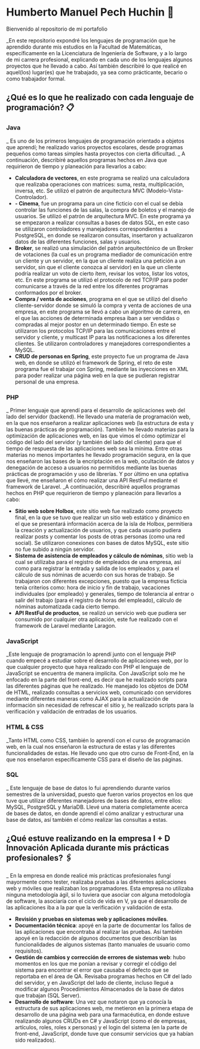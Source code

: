 # Humberto Manuel Pech Huchin 🚀
Bienvenido al repositorio de mi portafolio

_En este repositorio expondré los lenguajes de programación que he aprendido durante mis estudios en la Facultad de Matemáticas, específicamente en la Licenciatura de Ingeniería de Software, y a lo largo de mi carrera profesional, explicando en cada uno de los lenguajes algunos proyectos que he llevado a cabo. Así también describiré lo que realicé en aquel(los) lugar(es) que he trabajado, ya sea como prácticante, becario o como trabajador formal.

## ¿Qué es lo que he realizado con cada lenguaje de programación? 📋

### Java
_ Es uno de los primeros lenguajes de programación orientado a objetos que aprendí; he realizado varios proyectos escolares, desde programas pequeños como tareas simples hasta proyectos con cierta dificultad.
_ A continuación, describiré aquellos programas hechos en Java que requirieron de tiempo y planeación para llevarlos a cabo:

* **Calculadora de vectores**, en este programa se realizó una calculadora que realizaba operaciones con matrices: suma, resta, multiplicación, inversa, etc. Se utilizó el patrón de arquitectura MVC (Modelo-Vista-Controlador). 
* **- Cinema**, fue un programa para un cine ficticio con el cual se debía controlar las funciones de las salas, la compra de boletos y el manejo de usuarios. Se utilizó el patrón de arquitectura MVC. En este programa ya se empezaron a realizar consultas a bases de datos SQL, en este caso se utilizaron controladores y manejadores correspondientes a PostgreSQL, en donde se realizaron consultas, insertaron y actualizaron datos de las diferentes funciones, salas y usuarios.
* **Broker**, se realizó una simulación del patrón arquitectónico de un Broker de votaciones (la cual es un programa mediador de comunicación entre un cliente y un servidor, en la que un cliente realiza una petición a un servidor, sin que el cliente conozca al servidor) en la que un cliente podría realizar un voto de cierto ítem, revisar los votos, listar los votos, etc. En este programa se utilizó el protocolo de red TCP/IP para poder comunicarse a través de la red entre los diferentes programas conformados por el broker.
* **Compra / venta de acciones**, programa en el que se utilizó del diseño cliente-servidor donde se simuló la compra y venta de acciones de una empresa, en este programa se llevó a cabo un algoritmo de carrera, en el que las acciones de determinada empresa iban a ser vendidas o compradas al mejor postor en un determinado tiempo. En este se utilizaron los protocolos TCP/IP para las comunicaciones entre el servidor y cliente, y multicast IP para las notificaciones a los diferentes clientes. Se utilizaron controladores y manejadores correspondientes a MySQL.
* **CRUD de personas en Spring**, este proyecto fue un programa de Java web, en donde se utilizó el framework de Spring, el reto de este programa fue el trabajar con Spring, mediante las inyecciones en XML para poder realizar una página web en la que se pudieran registrar personal de una empresa.

### PHP
_ Primer lenguaje que aprendí para el desarrollo de aplicaciones web del lado del servidor (backend). He llevado una materia de programación web, en la que nos enseñaron a realizar aplicaciones web (la estructura de esta y las buenas prácticas de programación). También he llevado materias para la optimización de aplicaciones web, en las que vimos el cómo optimizar el código del lado del servidor (y también del lado del cliente) para que el tiempo de respuesta de las aplicaciones web sea la mínima. Entre otras materias no menos importantes he llevado programación segura, en la que nos enseñaron las bases de la encriptación en la web, ocultación de datos y denegación de acceso a usuarios no permitidos mediante las buenas prácticas de programación y uso de librerías. Y por último en una optativa que llevé, me enseñaron el cómo realizar una API RestFul mediante el framework de Laravel.
_A continuación, describiré aquellos programas hechos en PHP que requirieron de tiempo y planeación para llevarlos a cabo:

* **Sitio web sobre Holbox**, este sitio web fue realizado como proyecto final, en la que se tuvo que realizar un sitio web estático y dinámico en el que se presentará información acerca de la isla de Holbox, permitiera la creación y actualización de usuarios, y que cada usuario pudiera realizar posts y comentar los posts de otras personas (como una red social). Se utilizaron conexiones con bases de datos MySQL, este sitio no fue subido a ningún servidor.
* **Sistema de asistencia de empleados y cálculo de nóminas**, sitio web la cual se utilizaba para el registro de empleados de una empresa, así como para registrar la entrada y salida de los empleados y, para el cálculo de sus nóminas de acuerdo con sus horas de trabajo. Se trabajaron con diferentes excepciones, puesto que la empresa ficticia tenía criterios como: hora de inicio y fin de trabajo, vacaciones individuales (por empleado) y generales, tiempo de tolerancia al entrar o salir del trabajo (para el registro de horas del empleado), cálculo de nóminas automatizada cada cierto tiempo.
* **API RestFul de productos**, se realizó un servicio web que pudiera ser consumido por cualquier otra aplicación, este fue realizado con el framework de Laravel mediante Laragon. 

### JavaScript
_Este lenguaje de programación lo aprendí junto con el lenguaje PHP cuando empecé a estudiar sobre el desarrollo de aplicaciones web, por lo que cualquier proyecto que haya realizado con PHP el lenguaje de JavaScript se encuentra de manera implícita. Con JavaScript solo me he enfocado en la parte del front-end, es decir que he realizado scripts para las diferentes páginas que he realizado. He manejado los objetos de DOM de HTML, realizado consultas a servicios web, comunicado con servidores mediante diferentes maneras como AJAX para la actualización de información sin necesidad de refrescar el sitio y, he realizado scripts para la verificación y validación de entradas de los usuarios.

### HTML & CSS
_Tanto HTML como CSS, también lo aprendí con el curso de programación web, en la cual nos enseñaron la estructura de estas y las diferentes funcionalidades de estas. He llevado uno que otro curso de Front-End, en la que nos enseñaron específicamente CSS para el diseño de las páginas.

### SQL
_ Este lenguaje de base de datos lo fui aprendiendo durante varios semestres de la universidad, puesto que fueron varios proyectos en los que tuve que utilizar diferentes manejadores de bases de datos, entre ellos: MySQL, PostgreSQL y MariaDB. Llevé una materia completamente acerca de bases de datos, en donde aprendí el cómo analizar y estructurar una base de datos, así también el cómo realizar las consultas a estas.

## ¿Qué estuve realizando en la empresa I + D Innovación Aplicada durante mis prácticas profesionales? 🖇️

_ En la empresa en donde realicé mis prácticas profesionales fungí mayormente como tester, realizaba pruebas a las diferentes aplicaciones web y móviles que realizaban los programadores. Esta empresa no utilizaba ninguna metodología ágil, si lo tuviera que asociar con alguna metodología de software, la asociaría con el ciclo de vida en V, ya que el desarrollo de las aplicaciones iba a la par que la verificación y validación de esta.

* **Revisión y pruebas en sistemas web y aplicaciones móviles**.
* **Documentación técnica**: apoyé en la parte de documentar los fallos de las aplicaciones que encontraba al realizar las pruebas. Así también apoyé en la redacción de algunos documentos que describían las funcionalidades de algunos sistemas (tanto manuales de usuario como requisitos).
* **Gestión de cambios y corrección de errores de sistemas web**: hubo momentos en los que me ponían a revisar y corregir el código del sistema para encontrar el error que causaba el defecto que se reportaba en el área de QA. Revisaba programas hechos en C# del lado del servidor, y en JavaScript del lado de cliente, incluso llegué a modificar algunos Procedimientos Almacenados de la base de datos que trabajan (SQL Server).
* **Desarrollo de software**: Una vez que notaron que ya conocía la estructura de sus aplicaciones web, me metieron en la primera etapa de desarrollo de una página web para una farmacéutica, en donde estuve realizando algunos CRUDs en C# y JavaScript (como el de empresas, artículos, roles, roles x personas) y el login del sistema (en la parte de front-end, JavaScript, donde tuve que consumir servicios que ya habían sido realizados).
